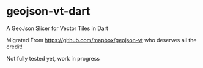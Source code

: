 # geojson-vt-dart
A GeoJson Slicer for Vector Tiles in Dart

Migrated From https://github.com/mapbox/geojson-vt who deserves all the credit!

Not fully tested yet, work in progress
